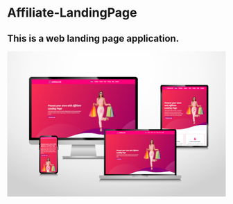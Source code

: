 # Affiliate-LandingPage

## This is a web landing page application.

![screenshot](./assets/images/screenshot.png)
